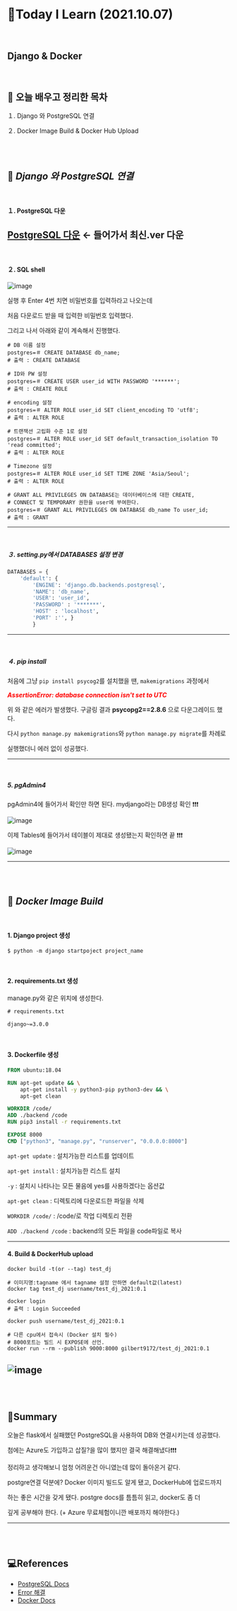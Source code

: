 # 📑Today I Learn (2021.10.07)

<br>

## **Django & Docker**

<br>

##  **📌 오늘 배우고 정리한 목차**
１. Django 와 PostgreSQL 연결

２. Docker Image Build & Docker Hub Upload

<br>

<br>

## 🔎 ***Django 와 PostgreSQL 연결***

<br>

#### １. PostgreSQL 다운

[PostgreSQL 다운](https://www.enterprisedb.com/downloads/postgres-postgresql-downloads) ← 들어가서 최신.ver 다운
---

<br>

#### ２. SQL shell 

![image](https://user-images.githubusercontent.com/83274792/136396908-5ba0d0ac-fcf9-4ff9-95a9-9e68d7bf10e8.png)

실행 후 Enter 4번 치면 비밀번호를 입력하라고 나오는데 

처음 다운로드 받을 때 입력한 비밀번호 입력했다. 

그리고 나서 아래와 같이 계속해서 진행했다. 
```shell
# DB 이름 설정
postgres=＃ CREATE DATABASE db_name;
# 출력 : CREATE DATABASE

# ID와 PW 설정
postgres=＃ CREATE USER user_id WITH PASSWORD '******';
# 출력 : CREATE ROLE

# encoding 설정
postgres=＃ ALTER ROLE user_id SET client_encoding TO 'utf8';
# 출력 : ALTER ROLE

# 트랜잭션 고립화 수준 1로 설정
postgres=＃ ALTER ROLE user_id SET default_transaction_isolation TO 'read committed';
# 출력 : ALTER ROLE

# Timezone 설정
postgres=＃ ALTER ROLE user_id SET TIME ZONE 'Asia/Seoul';
# 출력 : ALTER ROLE

# GRANT ALL PRIVILEGES ON DATABASE는 데이터베이스에 대한 CREATE,
# CONNECT 및 TEMPORARY 권한을 user에 부여한다.
postgres=＃ GRANT ALL PRIVILEGES ON DATABASE db_name To user_id;
# 출력 : GRANT
```
---

<br>

##### ３. setting.py에서 DATABASES 설정 변경
```python
DATABASES = { 
    'default': {
        'ENGINE': 'django.db.backends.postgresql', 
        'NAME': 'db_name',
        'USER': 'user_id',
        'PASSWORD' : '*******',
        'HOST' : 'localhost',
        'PORT' :'', } 
        }
```
---

<br>

##### ４. pip install
처음에 그냥 `pip install psycog2`를 설치했을 땐, `makemigrations` 과정에서

<span style="color:Red">***AssertionError: database connection isn't set to UTC***</span>

위 와 같은 에러가 발생했다. 구글링 결과 **psycopg2==2.8.6** 으로 다운그레이드 했다. 

다시 `python manage.py makemigrations`와 `python manage.py migrate`를 차례로 

실행했더니 에러 없이 성공했다.

---

<br>

##### 5. pgAdmin4
pgAdmin4에 들어가서 확인만 하면 된다. mydjango라는 DB생성 확인 ❗❗❗

![image](https://user-images.githubusercontent.com/83274792/136403677-67b1125d-d073-4988-8399-46fec6fc3969.png)


이제 Tables에 들어가서 테이블이 제대로 생성됐는지 확인하면 끝 ❗❗❗

![image](https://user-images.githubusercontent.com/83274792/136404655-bc58cb8c-33e0-4d2e-bfd6-724babaa1268.png)

---

<br>

<br>

## 🔎 ***Docker Image Build***

<br>

#### 1. Django project 생성
```shell
$ python -m django startpoject project_name
```
<br>

#### 2. requirements.txt 생성
manage.py와 같은 위치에 생성한다. 
```txt
# requirements.txt

django~=3.0.0
```

<br>

#### 3. Dockerfile 생성

```Dockerfile
FROM ubuntu:18.04

RUN apt-get update && \
    apt-get install -y python3-pip python3-dev && \
    apt-get clean

WORKDIR /code/
ADD ./backend /code
RUN pip3 install -r requirements.txt

EXPOSE 8000
CMD ["python3", "manage.py", "runserver", "0.0.0.0:8000"]
```
`apt-get update` : 설치가능한 리스트를 업데이트

`apt-get install` : 설치가능한 리스트 설치

`-y` : 설치시 나타나는 모든 물음에 yes를 사용하겠다는 옵션값

`apt-get clean` : 디렉토리에 다운로드한 파일을 삭제

`WORKDIR /code/` : /code/로 작업 디렉토리 전환

`ADD ./backend /code` : backend의 모든 파일을 code파일로 복사

---

#### 4. Build & DockerHub upload
```shell
docker build -t(or --tag) test_dj

# 이미지명:tagname 에서 tagname 설정 안하면 default값(latest)
docker tag test_dj username/test_dj_2021:0.1

docker login
# 출력 : Login Succeeded

docker push username/test_dj_2021:0.1

# 다른 cpu에서 접속시 (Docker 설치 필수)
# 8000포트는 빌드 시 EXPOSE에 선언.
docker run --rm --publish 9000:8000 gilbert9172/test_dj_2021:0.1
```
![image](https://user-images.githubusercontent.com/83274792/136411681-1b4da991-83b9-4531-b706-d89cf91b322a.png)
---

<br>

<br>

## 📌Summary
오늘은 flask에서 실패했던 PostgreSQL을 사용하여 DB와 연결시키는데 성공했다.

첨에는 Azure도 가입하고 삽질?을 많이 했지만 결국 해결해냈다❗❗❗

정리하고 생각해보니 엄청 어려운건 아니였는데 많이 돌아온거 같다.

postgre연결 덕분에? Docker 이미지 빌드도 알게 됐고, DockerHub에 업로드까지

하는 좋은 시간을 갖게 됐다. postgre docs를 틈틈히 읽고, docker도 좀 더

깊게 공부해야 한다. (+ Azure 무료체험이니깐 배포까지 해야한다.) 

---

<br>

<br>

## 💻References
- [PostgreSQL Docs](https://www.postgresql.org/docs/14/index.html)
- [Error 해결](https://exerror.com/assertionerror-database-connection-isnt-set-to-utc/)
- [Docker Docs](https://docs.docker.com/reference/)